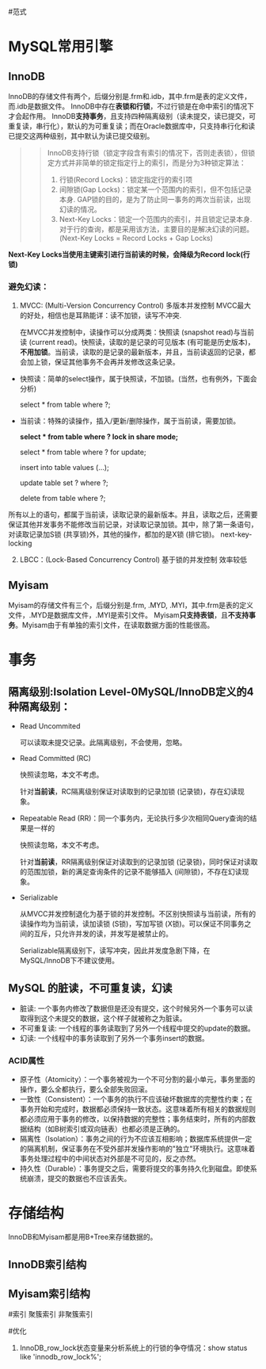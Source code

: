 #范式

# MySQL常用引擎
## InnoDB
   InnoDB的存储文件有两个，后缀分别是.frm和.idb，其中.frm是表的定义文件，而.idb是数据文件。
   InnoDB中存在**表锁和行锁**，不过行锁是在命中索引的情况下才会起作用。
   InnoDB**支持事务**，且支持四种隔离级别（读未提交，读已提交，可重复读，串行化），默认的为可重复读；而在Oracle数据库中，只支持串行化和读已提交这两种级别，其中默认为读已提交级别。

>> InnoDB支持行锁（锁定字段含有索引的情况下，否则走表锁），但锁定方式并非简单的锁定指定行上的索引，而是分为3种锁定算法：
>>1) 行锁(Record Locks)：锁定指定行的索引项
>>2) 间隙锁(Gap Locks)：锁定某一个范围内的索引，但不包括记录本身. GAP锁的目的，是为了防止同一事务的两次当前读，出现幻读的情况。
>>3) Next-Key Locks：锁定一个范围内的索引，并且锁定记录本身. 对于行的查询，都是采用该方法，主要目的是解决幻读的问题。(Next-Key Locks = Record Locks + Gap Locks)

**Next-Key Locks当使用主键索引进行当前读的时候，会降级为Record lock(行锁)**

 ### 避免幻读：
 1. MVCC: (Multi-Version Concurrency Control) 多版本并发控制
   MVCC最大的好处，相信也是耳熟能详：读不加锁，读写不冲突.

    在MVCC并发控制中，读操作可以分成两类：快照读 (snapshot read)与当前读 (current read)。快照读，读取的是记录的可见版本 (有可能是历史版本)，**不用加锁**。当前读，读取的是记录的最新版本，并且，当前读返回的记录，都会加上锁，保证其他事务不会再并发修改这条记录。

* 快照读：简单的select操作，属于快照读，不加锁。(当然，也有例外，下面会分析)

    select * from table where ?;

* 当前读：特殊的读操作，插入/更新/删除操作，属于当前读，需要加锁。

    **select * from table where ? lock in share mode;**

    select * from table where ? for update;

    insert into table values (…);

    update table set ? where ?;

    delete from table where ?;

所有以上的语句，都属于当前读，读取记录的最新版本。并且，读取之后，还需要保证其他并发事务不能修改当前记录，对读取记录加锁。其中，除了第一条语句，对读取记录加S锁 (共享锁)外，其他的操作，都加的是X锁 (排它锁)。
next-key-locking

 2. LBCC：(Lock-Based Concurrency Control) 基于锁的并发控制
  效率较低

## Myisam
   Myisam的存储文件有三个，后缀分别是.frm, .MYD, .MYI，其中.frm是表的定义文件，.MYD是数据库文件，.MYI是索引文件。
   Myisam**只支持表锁**，且**不支持事务**。Myisam由于有单独的索引文件，在读取数据方面的性能很高。



# 事务
## 隔离级别:Isolation Level-0MySQL/InnoDB定义的4种隔离级别：
* Read Uncommited
 
    可以读取未提交记录。此隔离级别，不会使用，忽略。
* Read Committed (RC)
   
    快照读忽略，本文不考虑。

    针对**当前读**，RC隔离级别保证对读取到的记录加锁 (记录锁)，存在幻读现象。
* Repeatable Read (RR)：同一个事务内，无论执行多少次相同Query查询的结果是一样的

    快照读忽略，本文不考虑。

    针对**当前读**，RR隔离级别保证对读取到的记录加锁 (记录锁)，同时保证对读取的范围加锁，新的满足查询条件的记录不能够插入 (间隙锁)，不存在幻读现象。
* Serializable

    从MVCC并发控制退化为基于锁的并发控制。不区别快照读与当前读，所有的读操作均为当前读，读加读锁 (S锁)，写加写锁 (X锁)。可以保证不同事务之间的互斥，只允许并发的读，并发写是被禁止的。

    Serializable隔离级别下，读写冲突，因此并发度急剧下降，在MySQL/InnoDB下不建议使用。

## MySQL 的脏读，不可重复读，幻读

* 脏读: 一个事务内修改了数据但是还没有提交，这个时候另外一个事务可以读取得到这个未提交的数据，这个样子就被称之为脏读。
* 不可重复读: 一个线程的事务读取到了另外一个线程中提交的update的数据。
* 幻读: 一个线程中的事务读取到了另外一个事务insert的数据。

### ACID属性
* 原子性（Atomicity）：一个事务被视为一个不可分割的最小单元，事务里面的操作，要么全都执行，要么全部失败回滚。
* 一致性（Consistent）：一个事务的执行不应该破坏数据库的完整性约束；在事务开始和完成时，数据都必须保持一致状态。这意味着所有相关的数据规则都必须应用于事务的修改，以保持数据的完整性；事务结束时，所有的内部数据结构（如B树索引或双向链表）也都必须是正确的。
* 隔离性（Isolation）：事务之间的行为不应该互相影响；数据库系统提供一定的隔离机制，保证事务在不受外部并发操作影响的"独立"环境执行。这意味着事务处理过程中的中间状态对外部是不可见的，反之亦然。
* 持久性（Durable）：事务提交之后，需要将提交的事务持久化到磁盘。即使系统崩溃，提交的数据也不应该丢失。


# 存储结构
InnoDB和Myisam都是用B+Tree来存储数据的。

## InnoDB索引结构

## Myisam索引结构

#索引
聚簇索引
非聚簇索引

#优化
1. InnoDB_row_lock状态变量来分析系统上的行锁的争夺情况：show status like 'innodb_row_lock%';